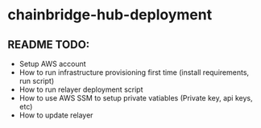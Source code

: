 # chainbridge-hub-deployment

## README TODO:
 - Setup AWS account
 - How to run infrastructure provisioning first time (install requirements, run script)
 - How to run relayer deployment script
 - How to use AWS SSM to setup private vatiables (Private key, api keys, etc)
 - How to update relayer

